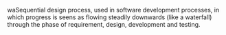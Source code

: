 waSequential design process, used in software development processes, in which progress is seens as flowing steadily downwards (like a waterfall) through the phase of requirement, design, development and testing.
